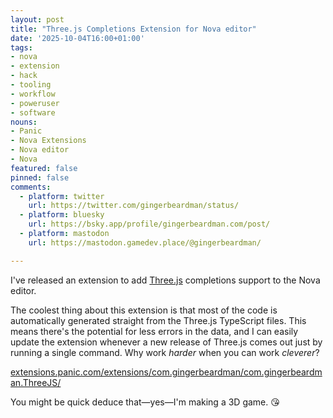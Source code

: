 ```yaml
---
layout: post
title: "Three.js Completions Extension for Nova editor"
date: '2025-10-04T16:00+01:00'
tags:
- nova
- extension
- hack
- tooling
- workflow
- poweruser
- software
nouns:
- Panic
- Nova Extensions
- Nova editor
- Nova
featured: false
pinned: false
comments:
  - platform: twitter
    url: https://twitter.com/gingerbeardman/status/
  - platform: bluesky
    url: https://bsky.app/profile/gingerbeardman.com/post/
  - platform: mastodon
    url: https://mastodon.gamedev.place/@gingerbeardman/

---
```


I've released an extension to add [Three.js](https://threejs.org) completions support to the Nova editor.

The coolest thing about this extension is that most of the code is automatically generated straight from the Three.js TypeScript files. This means there's the potential for less errors in the data, and I can easily update the extension whenever a new release of Three.js comes out just by running a single command. Why work *harder* when you can work *cleverer*?

[extensions.panic.com/extensions/com.gingerbeardman/com.gingerbeardman.ThreeJS/](https://extensions.panic.com/extensions/com.gingerbeardman/com.gingerbeardman.ThreeJS/)

You might be quick deduce that—yes—I'm making a 3D game. 😘